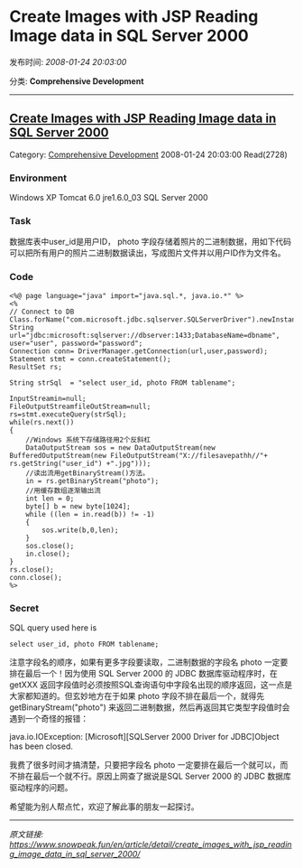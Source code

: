 # Create Images with JSP Reading Image data in SQL Server 2000

发布时间: *2008-01-24 20:03:00*

分类: __Comprehensive Development__

---------

## [Create Images with JSP Reading Image data in SQL Server 2000](/en/article/detail/create_images_with_jsp_reading_image_data_in_sql_server_2000/)

Category: [Comprehensive Development](/en/article/category/comprehensive_development/) 2008-01-24 20:03:00 Read(2728)

### Environment

Windows XP
Tomcat 6.0
jre1.6.0_03
SQL Server 2000

### Task

数据库表中user_id是用户ID， photo 字段存储着照片的二进制数据，用如下代码可以把所有用户的照片二进制数据读出，写成图片文件并以用户ID作为文件名。


### Code


    <%@ page language="java" import="java.sql.*, java.io.*" %>
    <%
    // Connect to DB
    Class.forName("com.microsoft.jdbc.sqlserver.SQLServerDriver").newInstance();
    String url="jdbc:microsoft:sqlserver://dbserver:1433;DatabaseName=dbname", user="user", password="password";
    Connection conn= DriverManager.getConnection(url,user,password);
    Statement stmt = conn.createStatement();
    ResultSet rs;

    String strSql  = "select user_id, photo FROM tablename";

    InputStreamin=null;
    FileOutputStreamfileOutStream=null;
    rs=stmt.executeQuery(strSql);
    while(rs.next())
    {
        //Windows 系统下存储路径用2个反斜杠
        DataOutputStream sos = new DataOutputStream(new BufferedOutputStream(new FileOutputStream("X://filesavepathh//"+ rs.getString("user_id") +".jpg")));
        //读出流用getBinaryStream()方法。
        in = rs.getBinaryStream("photo");
        //用缓存数组逐渐输出流
        int len = 0;
        byte[] b = new byte[1024];
        while ((len = in.read(b)) != -1)
        {
        	sos.write(b,0,len);
        }
        sos.close();
        in.close();
    }
    rs.close();
    conn.close();
    %>

### Secret

SQL query used here is



    select user_id, photo FROM tablename;

注意字段名的顺序，如果有更多字段要读取，二进制数据的字段名 photo 一定要排在最后一个！因为使用 SQL Server 2000 的 JDBC 数据库驱动程序时，在 getXXX 返回字段值时必须按照SQL查询语句中字段名出现的顺序返回，这一点是大家都知道的。但玄妙地方在于如果 photo 字段不排在最后一个，就得先 getBinaryStream("photo") 来返回二进制数据，然后再返回其它类型字段值时会遇到一个奇怪的报错：

java.io.IOException: [Microsoft][SQLServer 2000 Driver for JDBC]Object has been closed.

我费了很多时间才搞清楚，只要把字段名 photo 一定要排在最后一个就可以，而不排在最后一个就不行。原因上网查了据说是SQL Server 2000 的 JDBC 数据库驱动程序的问题。

希望能为别人帮点忙，欢迎了解此事的朋友一起探讨。





---
*原文链接: https://www.snowpeak.fun/en/article/detail/create_images_with_jsp_reading_image_data_in_sql_server_2000/*
